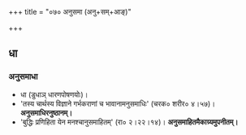 +++
title = "०७० अनुसमा (अनु+सम्+आङ्)"

+++

## धा
### अनुसमाधा
- धा (डुधाञ् धारणपोषणयोः)।
- 'तस्य चार्थस्य विज्ञाने गर्भकराणां च भावानामनुसमाधिः' (चरक० शरीर० ४।५७)। **अनुसमाधिरनुष्ठानम्।**
- 'बुद्धिः प्रणिहिता येन मनश्चानुसमाहितम्' (रा० २।२२।१४)। **अनुसमाहितमैकाग्र्यमुपनीतम्।**
